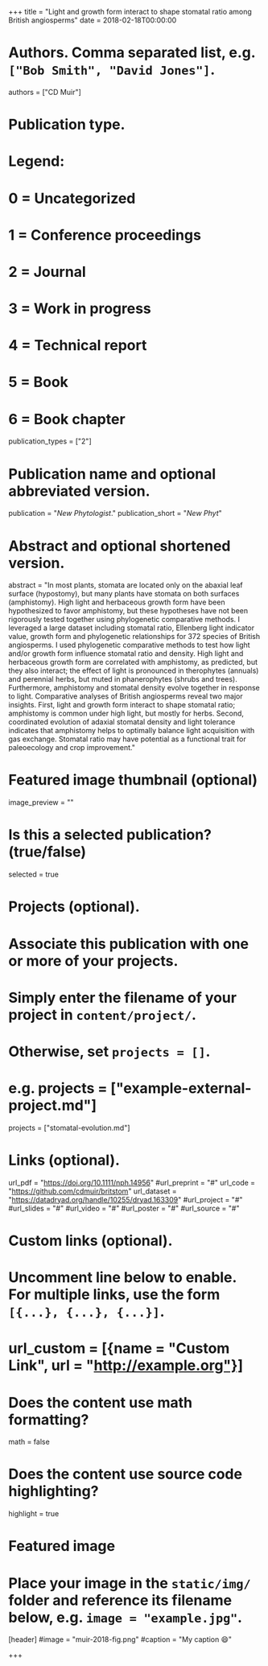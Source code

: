 +++
title = "Light and growth form interact to shape stomatal ratio among British angiosperms"
date = 2018-02-18T00:00:00

# Authors. Comma separated list, e.g. `["Bob Smith", "David Jones"]`.
authors = ["CD Muir"]

# Publication type.
# Legend:
# 0 = Uncategorized
# 1 = Conference proceedings
# 2 = Journal
# 3 = Work in progress
# 4 = Technical report
# 5 = Book
# 6 = Book chapter
publication_types = ["2"]

# Publication name and optional abbreviated version.
publication = "*New Phytologist*."
publication_short = "*New Phyt*"

# Abstract and optional shortened version.
abstract = "In most plants, stomata are located only on the abaxial leaf surface (hypostomy), but many plants have stomata on both surfaces (amphistomy). High light and herbaceous growth form have been hypothesized to favor amphistomy, but these hypotheses have not been rigorously tested together using phylogenetic comparative methods. I leveraged a large dataset including stomatal ratio, Ellenberg light indicator value, growth form and phylogenetic relationships for 372 species of British angiosperms. I used phylogenetic comparative methods to test how light and/or growth form influence stomatal ratio and density. High light and herbaceous growth form are correlated with amphistomy, as predicted, but they also interact; the effect of light is pronounced in therophytes (annuals) and perennial herbs, but muted in phanerophytes (shrubs and trees). Furthermore, amphistomy and stomatal density evolve together in response to light. Comparative analyses of British angiosperms reveal two major insights. First, light and growth form interact to shape stomatal ratio; amphistomy is common under high light, but mostly for herbs. Second, coordinated evolution of adaxial stomatal density and light tolerance indicates that amphistomy helps to optimally balance light acquisition with gas exchange. Stomatal ratio may have potential as a functional trait for paleoecology and crop improvement."

# Featured image thumbnail (optional)
image_preview = ""

# Is this a selected publication? (true/false)
selected = true

# Projects (optional).
#   Associate this publication with one or more of your projects.
#   Simply enter the filename of your project in `content/project/`.
#   Otherwise, set `projects = []`.
#   e.g. projects = ["example-external-project.md"]
projects = ["stomatal-evolution.md"]

# Links (optional).
url_pdf = "https://doi.org/10.1111/nph.14956"
#url_preprint = "#"
url_code = "https://github.com/cdmuir/britstom"
url_dataset = "https://datadryad.org/handle/10255/dryad.163309"
#url_project = "#"
#url_slides = "#"
#url_video = "#"
#url_poster = "#"
#url_source = "#"

# Custom links (optional).
#   Uncomment line below to enable. For multiple links, use the form `[{...}, {...}, {...}]`.
# url_custom = [{name = "Custom Link", url = "http://example.org"}]

# Does the content use math formatting?
math = false

# Does the content use source code highlighting?
highlight = true

# Featured image
# Place your image in the `static/img/` folder and reference its filename below, e.g. `image = "example.jpg"`.
[header]
#image = "muir-2018-fig.png"
#caption = "My caption :smile:"

+++
